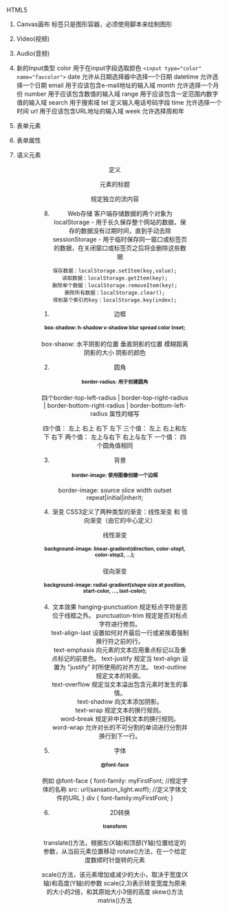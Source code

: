HTML5

1. Canvas画布
<canvas>标签只是图形容器，必须使用脚本来绘制图形

2. Video(视频)

3. Audio(音频)

4. 新的Input类型
color 用于在input字段选取颜色 `<input type="color" name="favcolor">`
date 允许从日期选择器中选择一个日期
datetime 允许选择一个日期
email 用于应该包含e-mail地址的输入域
month 允许选择一个月份
number 用于应该包含数值的输入域
range 用于应该包含一定范围内数字值的输入域
search 用于搜索域
tel 定义输入电话号码字段
time 允许选择一个时间
url 用于应该包含URL地址的输入域
week 允许选择周和年

5. 表单元素

6. 表单属性

7. 语义元素
<header> <nav> <section> <article> <aside> 
<figcaption> 定义<figure>元素的标题
<figure> 规定独立的流内容
<footer>

8. Web存储
客户端存储数据的两个对象为
localStorage - 用于长久保存整个网站的数据，保存的数据没有过期时间，直到手动去除
sessionStorage - 用于临时保存同一窗口或标签页的数据，在关闭窗口或标签页之后将会删除这些数据
```
保存数据：localStorage.setItem(key,value);
读取数据：localStorage.getItem(key);
删除单个数据：localStorage.removeItem(key);
删除所有数据：localStorage.clear();
得到某个索引的key：localStorage.key(index);
```




1. 边框
# box-shadow: h-shadow v-shadow blur spread color inset;
box-shaow: 水平阴影的位置 垂直阴影的位置 模糊距离 阴影的大小 阴影的颜色 

2. 圆角
# border-radius: 用于创建圆角
四个border-top-left-radius | border-top-right-radius | border-bottom-right-radius | border-bottom-left-radius 属性的缩写

四个值： 左上 右上 右下 左下
三个值： 左上 右上和左下 右下
两个值： 左上与右下  右上与左下
一个值： 四个圆角值相同

3. 背景
# border-image: 使用图像创建一个边框
border-image: source slice width outset repeat|initial|inherit;

4. 渐变
CSS3定义了两种类型的渐变：线性渐变 和 径向渐变（由它的中心定义）

线性渐变
# background-image: linear-gradient(direction, color-stop1, color-stop2, ...);

径向渐变
# background-image: radial-gradient(shape size at position, start-color, ..., last-color);

4. 文本效果
hanging-punctuation	规定标点字符是否位于线框之外。	
punctuation-trim	规定是否对标点字符进行修剪。	
text-align-last	设置如何对齐最后一行或紧挨着强制换行符之前的行。	
text-emphasis	向元素的文本应用重点标记以及重点标记的前景色。	
text-justify	规定当 text-align 设置为 "justify" 时所使用的对齐方法。
text-outline	规定文本的轮廓。	
text-overflow	规定当文本溢出包含元素时发生的事情。	
text-shadow	向文本添加阴影。	
text-wrap	规定文本的换行规则。	
word-break	规定非中日韩文本的换行规则。	
word-wrap	允许对长的不可分割的单词进行分割并换行到下一行。

5. 字体
# @font-face
例如
@font-face
{
    font-family: myFirstFont;  //规定字体的名称
    src: url(sansation_light.woff);   //定义字体文件的URL
}
div
{
    font-family:myFirstFont;
}

6. 2D转换 
# transform
translate()方法，根据左(X轴)和顶部(Y轴)位置给定的参数，从当前元素位置移动
rotate()方法，在一个给定度数顺时针旋转的元素

scale()方法，该元素增加或减少的大小，取决于宽度(X轴)和高度(Y轴)的参数
scale(2,3)表示转变宽度为原来的大小的2倍，和其原始大小3倍的高度
skew()方法
matrix()方法